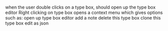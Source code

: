 when the user double clicks on a type box, should open up the type box editor
Right clicking on type box opens a context menu which gives options such as:
  open up type box editor
  add a note
  delete this type box
  clone this type box
  edit as json
